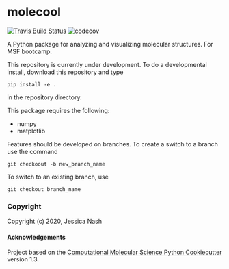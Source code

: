molecool
==============================
[//]: # (Badges)
[![Travis Build Status](https://travis-ci.com/REPLACE_WITH_OWNER_ACCOUNT/molecool.svg?branch=master)](https://travis-ci.com/REPLACE_WITH_OWNER_ACCOUNT/molecool)
[![codecov](https://codecov.io/gh/REPLACE_WITH_OWNER_ACCOUNT/molecool/branch/master/graph/badge.svg)](https://codecov.io/gh/REPLACE_WITH_OWNER_ACCOUNT/molecool/branch/master)


A Python package for analyzing and visualizing molecular structures. For MSF bootcamp.

This repository is currently under development. To do a developmental install, download this repository and type

`pip install -e .`

in the repository directory.

This package requires the following:
- numpy
- matplotlib

Features should be developed on branches. To create a switch to a branch use the command

`git checkoout -b new_branch_name`

To switch to an existing branch, use

`git checkout branch_name`

### Copyright

Copyright (c) 2020, Jessica Nash


#### Acknowledgements

Project based on the
[Computational Molecular Science Python Cookiecutter](https://github.com/molssi/cookiecutter-cms) version 1.3.
